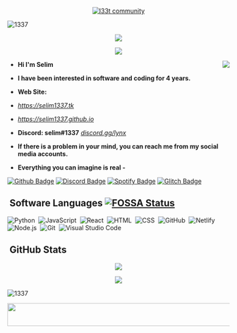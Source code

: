 <p align="center">
    <a href="https://selim1337.github.io" target="_blank">
        <img
            src="https://readme-typing-svg.herokuapp.com/?size=15&width=280&lines=int%20main()+{cout+%3C%3C+%27godless%27}"
            alt="l33t community"
        />
    </a>
</p>
<p>
   <img 
        src="https://user-images.githubusercontent.com/73097560/115834477-dbab4500-a447-11eb-908a-139a6edaec5c.gif" 
        alt="1337"
    />
</p> 

<p align="center">
  <img src="https://count.getloli.com/get/@:selim1337?theme=asoul" />
</p>

<p align = 'center'>
    <a href="https://ko-fi.com/selim1337" target="_blank">
        <img
            src="https://ko-fi.com/img/githubbutton_sm.svg"
        />
    </a>      
</p>

<a href="https://discord.com/users/546303073962950657"><img align="right" src="https://lanyard-profile-readme.vercel.app/api/546303073962950657?bg=00000000&animated=false&idleMessage=kanımız%20biz%20gibi..." /></a>

- **Hi I'm Selim** 
- **I have been interested in software and coding for 4 years.**
- **Web Site:**
- *https://selim1337.tk*
- *https://selim1337.github.io*
- **Discord: selim#1337** *[discord.gg/lynx](https://discord.gg/lynx)*

- **If there is a problem in your mind, you can reach me from my social media accounts.**
- **Everything you can imagine is real -**

[![Github Badge](https://img.shields.io/badge/Github-000?style=quare&logo=Github&logoColor=white&link=link)](https://github.com/selim1337) 
[![Discord Badge](https://img.shields.io/badge/Discord-5865F2?style=flat-quare&logo=discord&logoColor=white&link=link)](https://discord.com/users/541303073962950657)
[![Spotify Badge](https://img.shields.io/badge/Spotify-1ED760?style=flat-quare&logo=spotify&logoColor=white&link=link)](https://open.spotify.com/user/tfzyt6wcjdhl8dgt8w5lpmywo)
[![Glitch Badge](https://img.shields.io/badge/Glitch-ff77ff?style=flat-quare&logo=glitch&logoColor=white&link=link)](https://glitch.com/@selim1337)

## &nbsp;Software Languages [![FOSSA Status](https://app.fossa.com/api/projects/git%2Bgithub.com%2Fselim1337%2Fselim1337.svg?type=shield)](https://app.fossa.com/projects/git%2Bgithub.com%2Fselim1337%2Fselim1337?ref=badge_shield)
![Python](https://img.shields.io/badge/-Python-05122A?style=flat&logo=python)&nbsp;
![JavaScript](https://img.shields.io/badge/-JavaScript-05122A?style=flat&logo=javascript)&nbsp;
![React](https://img.shields.io/badge/-React-05122A?style=flat&logo=react)&nbsp;
![HTML](https://img.shields.io/badge/-HTML-05122A?style=flat&logo=HTML5)&nbsp;
![CSS](https://img.shields.io/badge/-CSS-05122A?style=flat&logo=CSS3&logoColor=1572B6)&nbsp;
![GitHub](https://img.shields.io/badge/-GitHub-05122A?style=flat&logo=github)&nbsp;
![Netlify](https://img.shields.io/badge/-Netlify-05122A?style=flat&logo=netlify)&nbsp;
![Node.js](https://img.shields.io/badge/-Node.js-05122A?style=flat&logo=node.js)&nbsp;
![Git](https://img.shields.io/badge/-Git-05122A?style=flat&logo=git)&nbsp;
![Visual Studio Code](https://img.shields.io/badge/-Visual%20Studio%20Code-05122A?style=flat&logo=visual-studio-code&logoColor=007ACC)&nbsp;

## &nbsp;GitHub Stats
<p align = 'center'>
    <img src='https://github-stats-alpha.vercel.app/api?username=selim1337&cc=000&tc=fff&ic=fff&bc=000'/>
</p>

<p align = 'center'> 
<img src='https://github-readme-streak-stats.herokuapp.com/?user=selim1337&hide_border=true&theme=highcontrast'>
</p>

<img 
        src="https://user-images.githubusercontent.com/73097560/115834477-dbab4500-a447-11eb-908a-139a6edaec5c.gif" 
        alt="1337"
    />
</p> 

<p align = 'center'> 
  <img 
   src="https://spotify-blond-beta.vercel.app/api/now-playing.svg" width="540" height="52"
    />
</p>

<!-- 
# &nbsp;Discord Account

<p align = 'center'>
    <a href="https://discord.com/users/541303073962950657" target="_blank">
        <img
            src="https://discord.c99.nl/widget/theme-3/546303073962950657.png"
        />
    </a>      
</p>

<img src="https://capsule-render.vercel.app/api?type=waving&color=gradient&height=60&section=footer" />

![C++](https://img.shields.io/badge/-C++-05122A?style=flat&logo=C%2B%2B&logoColor=00599C)&nbsp;

**Updated 1 minute ago**
        <img
            src="https://capsule-render.vercel.app/api?type=waving&color=gradient&height=60&section=footer"
        />
 

## License
[![FOSSA Status](https://app.fossa.com/api/projects/git%2Bgithub.com%2Fselim1337%2Fselim1337.svg?type=large)](https://app.fossa.com/projects/git%2Bgithub.com%2Fselim1337%2Fselim1337?ref=badge_large)
    
-->
